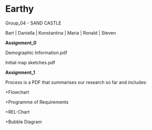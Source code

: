 <!-- my-page.html --> 
  
# Earthy
Group_04 - SAND CASTLE

Bart | Daniella | Konstantina | Maria | Ronald | Steven

**Assignment_0**

Demographic Information.pdf

Initial map sketches.pdf


**Assignment_1**

Process is a PDF that summarises our research so far and includes:


+Flowchart


+Programme of Requirements


+REL-Chart


+Bubble Diagram
